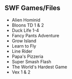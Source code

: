 ## SWF Games/Files
- Alien Hominid
- Bloons TD 1 & 2
- Duck Life 1-4
- Fancy Pants Adventure
- Grow Island
- Learn to Fly
- Line Rider
- Papa's Pizzeria
- Super Smash Flash
- The World's Hardest Game
- Vex 1 & 2
